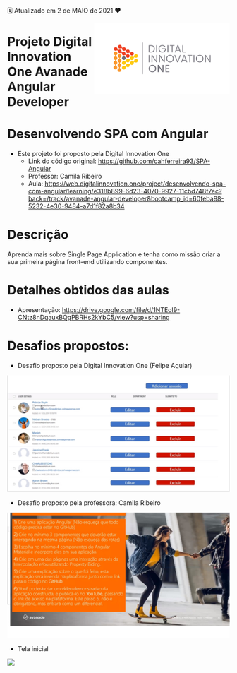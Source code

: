 :spiral_calendar: Atualizado em 2 de MAIO de 2021 :heart:

<img align="right" alt="GIF" height="160px" src="https://github.com/rdeconti/rdeconti-resources/blob/main/Digital%20Innovation%20One%20-%20Logotipo.png" />

# Projeto Digital Innovation One Avanade Angular Developer

# Desenvolvendo SPA com Angular

- Este projeto foi proposto pela Digital Innovation One 
  - Link do código original: https://github.com/cahferreira93/SPA-Angular
  - Professor: Camila Ribeiro
  - Aula: https://web.digitalinnovation.one/project/desenvolvendo-spa-com-angular/learning/e318b899-6d23-4070-9927-11cbd748f7ec?back=/track/avanade-angular-developer&bootcamp_id=60feba98-5232-4e30-9484-a7d1f82a8b34
 
# Descrição
Aprenda mais sobre Single Page Application e tenha como missão criar a sua primeira página front-end utilizando componentes.

# Detalhes obtidos das aulas
- Apresentação: https://drive.google.com/file/d/1NTEol9-CNtz8nDqauxBQgPBRHs2kYbC5/view?usp=sharing

# Desafios propostos:
- Desafio proposto pela Digital Innovation One (Felipe Aguiar)
<img src="https://github.com/rdeconti/Projeto-DIO-Angular-Cadastro-Usuarios/blob/master/documentation/Desafio%20-%20Digital%20Innovation%20One.jpg" />

- Desafio proposto pela professora: Camila Ribeiro
<img src="https://github.com/rdeconti/Projeto-DIO-Angular-Cadastro-Usuarios/blob/master/documentation/Desafio%20-%20Avanade.jpg" />

- Tela inicial
<img src="https://github.com/rdeconti/Projeto-DIO-.Net-Vaquinha-On-Line/blob/main/Execution-tests/telas-aplicativo.jpg" />
